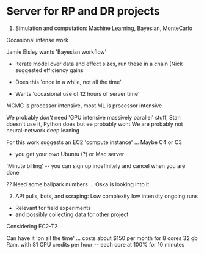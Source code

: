 # Server for RP and DR projects

1. Simulation and computation: Machine Learning, Bayesian, MonteCarlo

Occasional intense work

Jamie Elsley wants 'Bayesian workflow'

- Iterate model over data and effect sizes, run these in a chain
(Nick suggested efficiency gains

- Does this 'once in a while, not all the time'

- Wants 'occasional use of 12 hours of server time'

MCMC is processor intensive, most ML is processor intensive

We probably *don't* need 'GPU intensive massively parallel' stuff, Stan doesn't use it, Python does but ee probably wont
We are probably not neural-network deep leaning

For this work suggests an EC2 'compute instance' ...
Maybe C4 or C3

- you get your *own* Ubuntu (?) or Mac server

'Minute billing' -- you can sign up indefinitely and cancel when you are done

?? Need some ballpark numbers ... Oska is looking into it


2. API pulls, bots, and scraping: Low complexity low intensity ongoing runs

- Relevant for field experiments
- and possibly collecting data for other project

Considering EC2-T2

Can have it 'on all the time' ... costs about $150 per month for 8 cores 32 gb Ram.
with 81 CPU credits per hour -- each core at 100% for 10 minutes







